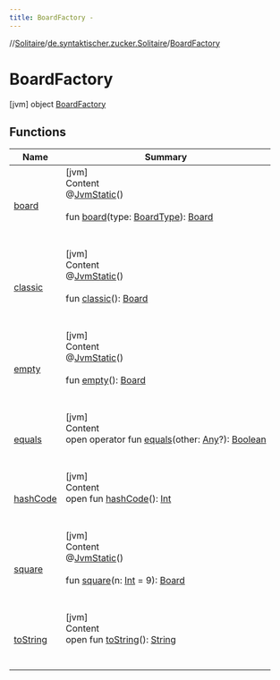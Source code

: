 ```yaml
---
title: BoardFactory -
---
```

//[Solitaire](../../index.md)/[de.syntaktischer.zucker.Solitaire](../index.md)/[BoardFactory](index.md)



# BoardFactory  
 [jvm] object [BoardFactory](index.md)   


## Functions  
  
|  Name|  Summary| 
|---|---|
| <a name="de.syntaktischer.zucker.Solitaire/BoardFactory/board/#de.syntaktischer.zucker.Solitaire.BoardType/PointingToDeclaration/"></a>[board](board.md)| <a name="de.syntaktischer.zucker.Solitaire/BoardFactory/board/#de.syntaktischer.zucker.Solitaire.BoardType/PointingToDeclaration/"></a>[jvm]  <br>Content  <br>@[JvmStatic](https://kotlinlang.org/api/latest/jvm/stdlib/kotlin.jvm/-jvm-static/index.html)()  <br>  <br>fun [board](board.md)(type: [BoardType](../-board-type/index.md)): [Board](../-board/index.md)  <br><br><br>
| <a name="de.syntaktischer.zucker.Solitaire/BoardFactory/classic/#/PointingToDeclaration/"></a>[classic](classic.md)| <a name="de.syntaktischer.zucker.Solitaire/BoardFactory/classic/#/PointingToDeclaration/"></a>[jvm]  <br>Content  <br>@[JvmStatic](https://kotlinlang.org/api/latest/jvm/stdlib/kotlin.jvm/-jvm-static/index.html)()  <br>  <br>fun [classic](classic.md)(): [Board](../-board/index.md)  <br><br><br>
| <a name="de.syntaktischer.zucker.Solitaire/BoardFactory/empty/#/PointingToDeclaration/"></a>[empty](empty.md)| <a name="de.syntaktischer.zucker.Solitaire/BoardFactory/empty/#/PointingToDeclaration/"></a>[jvm]  <br>Content  <br>@[JvmStatic](https://kotlinlang.org/api/latest/jvm/stdlib/kotlin.jvm/-jvm-static/index.html)()  <br>  <br>fun [empty](empty.md)(): [Board](../-board/index.md)  <br><br><br>
| <a name="kotlin/Any/equals/#kotlin.Any?/PointingToDeclaration/"></a>[equals](../-undoable-command/index.md#%5Bkotlin%2FAny%2Fequals%2F%23kotlin.Any%3F%2FPointingToDeclaration%2F%5D%2FFunctions%2F-1665236295)| <a name="kotlin/Any/equals/#kotlin.Any?/PointingToDeclaration/"></a>[jvm]  <br>Content  <br>open operator fun [equals](../-undoable-command/index.md#%5Bkotlin%2FAny%2Fequals%2F%23kotlin.Any%3F%2FPointingToDeclaration%2F%5D%2FFunctions%2F-1665236295)(other: [Any](https://kotlinlang.org/api/latest/jvm/stdlib/kotlin/-any/index.html)?): [Boolean](https://kotlinlang.org/api/latest/jvm/stdlib/kotlin/-boolean/index.html)  <br><br><br>
| <a name="kotlin/Any/hashCode/#/PointingToDeclaration/"></a>[hashCode](../-undoable-command/index.md#%5Bkotlin%2FAny%2FhashCode%2F%23%2FPointingToDeclaration%2F%5D%2FFunctions%2F-1665236295)| <a name="kotlin/Any/hashCode/#/PointingToDeclaration/"></a>[jvm]  <br>Content  <br>open fun [hashCode](../-undoable-command/index.md#%5Bkotlin%2FAny%2FhashCode%2F%23%2FPointingToDeclaration%2F%5D%2FFunctions%2F-1665236295)(): [Int](https://kotlinlang.org/api/latest/jvm/stdlib/kotlin/-int/index.html)  <br><br><br>
| <a name="de.syntaktischer.zucker.Solitaire/BoardFactory/square/#kotlin.Int/PointingToDeclaration/"></a>[square](square.md)| <a name="de.syntaktischer.zucker.Solitaire/BoardFactory/square/#kotlin.Int/PointingToDeclaration/"></a>[jvm]  <br>Content  <br>@[JvmStatic](https://kotlinlang.org/api/latest/jvm/stdlib/kotlin.jvm/-jvm-static/index.html)()  <br>  <br>fun [square](square.md)(n: [Int](https://kotlinlang.org/api/latest/jvm/stdlib/kotlin/-int/index.html) = 9): [Board](../-board/index.md)  <br><br><br>
| <a name="kotlin/Any/toString/#/PointingToDeclaration/"></a>[toString](../-undoable-command/index.md#%5Bkotlin%2FAny%2FtoString%2F%23%2FPointingToDeclaration%2F%5D%2FFunctions%2F-1665236295)| <a name="kotlin/Any/toString/#/PointingToDeclaration/"></a>[jvm]  <br>Content  <br>open fun [toString](../-undoable-command/index.md#%5Bkotlin%2FAny%2FtoString%2F%23%2FPointingToDeclaration%2F%5D%2FFunctions%2F-1665236295)(): [String](https://kotlinlang.org/api/latest/jvm/stdlib/kotlin/-string/index.html)  <br><br><br>

